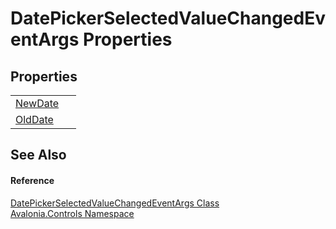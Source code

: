 # DatePickerSelectedValueChangedEventArgs Properties




## Properties
<table>
<tr>
<td><a href="P_Avalonia_Controls_DatePickerSelectedValueChangedEventArgs_NewDate">NewDate</a></td>
<td> </td>
</tr>
<tr>
<td><a href="P_Avalonia_Controls_DatePickerSelectedValueChangedEventArgs_OldDate">OldDate</a></td>
<td> </td>
</tr>
</table>

## See Also


#### Reference
<a href="T_Avalonia_Controls_DatePickerSelectedValueChangedEventArgs">DatePickerSelectedValueChangedEventArgs Class</a>  
<a href="N_Avalonia_Controls">Avalonia.Controls Namespace</a>  

